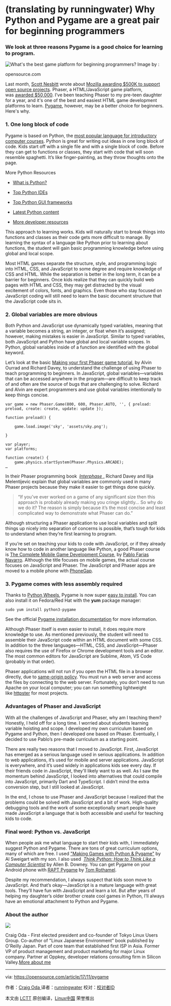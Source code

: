 (translating by runningwater)
Why Python and Pygame are a great pair for beginning programmers
============================================================

### We look at three reasons Pygame is a good choice for learning to program.


![What's the best game platform for beginning programmers?](https://opensource.com/sites/default/files/styles/image-full-size/public/lead-images/code_development_programming.png?itok=M_QDcgz5 "What's the best game platform for beginning programmers?")
Image by : 

opensource.com

Last month, [Scott Nesbitt][10] wrote about [Mozilla awarding $500K to support open source projects][11]. Phaser, a HTML/JavaScript game platform, was [awarded $50,000][12]. I’ve been teaching Phaser to my pre-teen daughter for a year, and it's one of the best and easiest HTML game development platforms to learn. [Pygame][13], however, may be a better choice for beginners. Here's why.

### 1\. One long block of code

Pygame is based on Python, the [most popular language for introductory computer courses][14]. Python is great for writing out ideas in one long block of code. Kids start off with a single file and with a single block of code. Before they can get to functions or classes, they start with code that will soon resemble spaghetti. It’s like finger-painting, as they throw thoughts onto the page.

More Python Resources

*   [What is Python?][1]

*   [Top Python IDEs][2]

*   [Top Python GUI frameworks][3]

*   [Latest Python content][4]

*   [More developer resources][5]

This approach to learning works. Kids will naturally start to break things into functions and classes as their code gets more difficult to manage. By learning the syntax of a language like Python prior to learning about functions, the student will gain basic programming knowledge before using global and local scope.

Most HTML games separate the structure, style, and programming logic into HTML, CSS, and JavaScript to some degree and require knowledge of CSS and HTML. While the separation is better in the long term, it can be a barrier for beginners. Once kids realize that they can quickly build web pages with HTML and CSS, they may get distracted by the visual excitement of colors, fonts, and graphics. Even those who stay focused on JavaScript coding will still need to learn the basic document structure that the JavaScript code sits in.

### 2\. Global variables are more obvious

Both Python and JavaScript use dynamically typed variables, meaning that a variable becomes a string, an integer, or float when it’s assigned; however, making mistakes is easier in JavaScript. Similar to typed variables, both JavaScript and Python have global and local variable scopes. In Python, global variables inside of a function are identified with the global keyword.

Let’s look at the basic [Making your first Phaser game tutorial][15], by Alvin Ourrad and Richard Davey, to understand the challenge of using Phaser to teach programming to beginners. In JavaScript, global variables—variables that can be accessed anywhere in the program—are difficult to keep track of and often are the source of bugs that are challenging to solve. Richard and Alvin are expert programmers and use global variables intentionally to keep things concise.

```
var game = new Phaser.Game(800, 600, Phaser.AUTO, '', { preload: preload, create: create, update: update });

function preload() {

    game.load.image('sky', 'assets/sky.png');

}

var player;
var platforms;

function create() {
    game.physics.startSystem(Phaser.Physics.ARCADE);
…
```

In their Phaser programming book  [_Interphase_ ,][16] Richard Davey and Ilija Melentijevic explain that global variables are commonly used in many Phaser projects because they make it easier to get things done quickly.

> “If you’ve ever worked on a game of any significant size then this approach is probably already making you cringe slightly... So why do we do it? The reason is simply because it’s the most concise and least complicated way to demonstrate what Phaser can do.”

Although structuring a Phaser application to use local variables and split things up nicely into separation of concerns is possible, that’s tough for kids to understand when they’re first learning to program.

If you’re set on teaching your kids to code with JavaScript, or if they already know how to code in another language like Python, a good Phaser course is [The Complete Mobile Game Development Course][17], by [Pablo Farias Navarro][18]. Although the title focuses on mobile games, the actual course focuses on JavaScript and Phaser. The JavaScript and Phaser apps are moved to a mobile phone with [PhoneGap][19].

### 3\. Pygame comes with less assembly required

Thanks to [Python Wheels][20], Pygame is now super [easy to install][21]. You can also install it on Fedora/Red Hat with the **yum** package manager:

```
sudo yum install python3-pygame
```

See the official [Pygame installation documentation][22] for more information.

Although Phaser itself is even easier to install, it does require more knowledge to use. As mentioned previously, the student will need to assemble their JavaScript code within an HTML document with some CSS. In addition to the three languages—HTML, CSS, and JavaScript—Phaser also requires the use of Firefox or Chrome development tools and an editor. The most common editors for JavaScript are Sublime, Atom, VS Code (probably in that order).

Phaser applications will not run if you open the HTML file in a browser directly, due to [same-origin policy][23]. You must run a web server and access the files by connecting to the web server. Fortunately, you don’t need to run Apache on your local computer; you can run something lightweight like [httpster][24] for most projects.

### Advantages of Phaser and JavaScript

With all the challenges of JavaScript and Phaser, why am I teaching them? Honestly, I held off for a long time. I worried about students learning variable hoisting and scope. I developed my own curriculum based on Pygame and Python, then I developed one based on Phaser. Eventually, I decided to use Pablo’s pre-made curriculum as a starting point. 

There are really two reasons that I moved to JavaScript. First, JavaScript has emerged as a serious language used in serious applications. In addition to web applications, it’s used for mobile and server applications. JavaScript is everywhere, and it’s used widely in applications kids see every day. If their friends code in JavaScript, they'll likely want to as well. As I saw the momentum behind JavaScript, I looked into alternatives that could compile into JavaScript, primarily Dart and TypeScript. I didn’t mind the extra conversion step, but I still looked at JavaScript.

In the end, I chose to use Phaser and JavaScript because I realized that the problems could be solved with JavaScript and a bit of work. High-quality debugging tools and the work of some exceptionally smart people have made JavaScript a language that is both accessible and useful for teaching kids to code.

### Final word: Python vs. JavaScript

When people ask me what language to start their kids with, I immediately suggest Python and Pygame. There are tons of great curriculum options, many of which are free. I used ["Making Games with Python & Pygame"][25] by Al Sweigart with my son. I also used  _[Think Python: How to Think Like a Computer Scientist][7]_ by Allen B. Downey. You can get Pygame on your Android phone with [RAPT Pygame][26] by [Tom Rothamel][27].

Despite my recommendation, I always suspect that kids soon move to JavaScript. And that’s okay—JavaScript is a mature language with great tools. They’ll have fun with JavaScript and learn a lot. But after years of helping my daughter’s older brother create cool games in Python, I’ll always have an emotional attachment to Python and Pygame.

### About the author

 [![](https://opensource.com/sites/default/files/styles/profile_pictures/public/pictures/craig-head-crop.png?itok=LlMnIq8m)][28]
 
 Craig Oda - First elected president and co-founder of Tokyo Linux Users Group. Co-author of "Linux Japanese Environment" book published by O'Reilly Japan. Part of core team that established first ISP in Asia. Former VP of product management and product marketing for major Linux company. Partner at Oppkey, developer relations consulting firm in Silicon Valley.[More about me][8]

--------------------------------------------------------------------------------

via: https://opensource.com/article/17/11/pygame

作者：[Craig Oda  ][a]
译者：[runningwater](https://github.com/runningwater)
校对：[校对者ID](https://github.com/校对者ID)

本文由 [LCTT](https://github.com/LCTT/TranslateProject) 原创编译，[Linux中国](https://linux.cn/) 荣誉推出

[a]:https://opensource.com/users/codetricity
[1]:https://opensource.com/resources/python?intcmp=7016000000127cYAAQ
[2]:https://opensource.com/resources/python/ides?intcmp=7016000000127cYAAQ
[3]:https://opensource.com/resources/python/gui-frameworks?intcmp=7016000000127cYAAQ
[4]:https://opensource.com/tags/python?intcmp=7016000000127cYAAQ
[5]:https://developers.redhat.com/?intcmp=7016000000127cYAAQ
[6]:https://opensource.com/article/17/11/pygame?rate=PV7Af00S0QwicZT2iv8xSjJrmJPdpfK1Kcm7LXxl_Xc
[7]:http://greenteapress.com/thinkpython/html/index.html
[8]:https://opensource.com/users/codetricity
[9]:https://opensource.com/user/46031/feed
[10]:https://opensource.com/users/scottnesbitt
[11]:https://opensource.com/article/17/10/news-october-14
[12]:https://www.patreon.com/photonstorm/posts
[13]:https://www.pygame.org/news
[14]:https://cacm.acm.org/blogs/blog-cacm/176450-python-is-now-the-most-popular-introductory-teaching-language-at-top-u-s-universities/fulltext
[15]:http://phaser.io/tutorials/making-your-first-phaser-game
[16]:https://phaser.io/interphase
[17]:https://academy.zenva.com/product/the-complete-mobile-game-development-course-platinum-edition/
[18]:https://gamedevacademy.org/author/fariazz/
[19]:https://phonegap.com/
[20]:https://pythonwheels.com/
[21]:https://pypi.python.org/pypi/Pygame
[22]:http://www.pygame.org/wiki/GettingStarted#Pygame%20Installation
[23]:https://blog.chromium.org/2008/12/security-in-depth-local-web-pages.html
[24]:https://simbco.github.io/httpster/
[25]:https://inventwithpython.com/makinggames.pdf
[26]:https://github.com/renpytom/rapt-pygame-example
[27]:https://github.com/renpytom
[28]:https://opensource.com/users/codetricity
[29]:https://opensource.com/users/codetricity
[30]:https://opensource.com/users/codetricity
[31]:https://opensource.com/article/17/11/pygame#comments
[32]:https://opensource.com/tags/python
[33]:https://opensource.com/tags/programming
